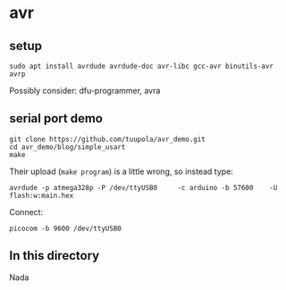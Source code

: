 # avr

## setup
```
sudo apt install avrdude avrdude-doc avr-libc gcc-avr binutils-avr avrp
```

Possibly consider: dfu-programmer, avra


## serial port demo

```
git clone https://github.com/tuupola/avr_demo.git
cd avr_demo/blog/simple_usart
make
```

Their upload (`make program`) is a little wrong, so instead type:
```
avrdude -p atmega328p -P /dev/ttyUSB0     -c arduino -b 57600    -U flash:w:main.hex
```

Connect:
```
picocom -b 9600 /dev/ttyUSB0
```


## In this directory

Nada
